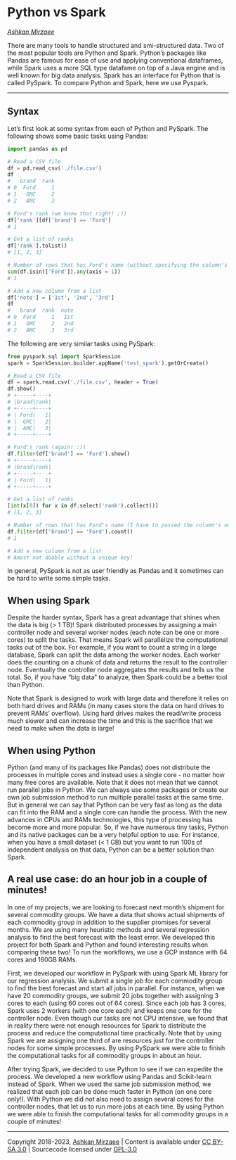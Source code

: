 # Python vs Spark
*[Ashkan Mirzaee](https://ashki23.github.io/index.html)*

There are many tools to handle structured and smi-structured data. Two
of the most popular tools are Python and Spark. Python’s packages like
Pandas are famous for ease of use and applying conventional dataframes,
while Spark uses a more SQL type datafame on top of a Java engine and is
well known for big data analysis. Spark has an interface for Python that
is called PySpark. To compare Python and Spark, here we use Pyspark.

-----

## Syntax

Let’s first look at some syntax from each of Python and PySpark. The
following shows some basic tasks using Pandas:

``` py
import pandas as pd

# Read a CSV file
df = pd.read_csv('./file.csv')
df
#   brand  rank
# 0  Ford     1
# 1   GMC     2
# 2   AMC     3

# Ford's rank (we know that right! ;))
df['rank'][df['brand'] == 'Ford']
# 1

# Get a list of ranks
df['rank'].tolist()
# [1, 2, 3]

# Number of rows that has Ford's name (without specifying the column's name)
sum(df.isin(['Ford']).any(axis = 1))
# 1

# Add a new column from a list 
df['note'] = ['1st', '2nd', '3rd']
df
#   brand  rank  note
# 0  Ford     1   1st
# 1   GMC     2   2nd
# 2   AMC     3   3rd
```

The following are very similar tasks using PySpark:

``` py
from pyspark.sql import SparkSession
spark = SparkSession.builder.appName('test_spark').getOrCreate()

# Read a CSV file
df = spark.read.csv('./file.csv', header = True)
df.show()
# +-----+----+
# |brand|rank|
# +-----+----+
# | Ford|   1|
# |  GMC|   2|
# |  AMC|   3|
# +-----+----+

# Ford's rank (again! :))
df.filter(df['brand'] == 'Ford').show()
# +-----+----+
# |brand|rank|
# +-----+----+
# | Ford|   1|
# +-----+----+

# Get a list of ranks
[int(x[0]) for x in df.select('rank').collect()]
# [1, 2, 3]

# Number of rows that has Ford's name (I have to passed the column's name!)
df.filter(df['brand'] == 'Ford').count()
# 1

# Add a new column from a list 
# Amost not doable without a unique key!
```

In general, PySpark is not as user friendly as Pandas and it sometimes
can be hard to write some simple tasks.

## When using Spark

Despite the harder syntax, Spark has a great advantage that shines when
the data is big (\> 1 TB)\! Spark distributed processes by assigning a
main controller node and several worker nodes (each note can be one or
more cores) to split the tasks. That means Spark will parallelize the
computational tasks out of the box. For example, if you want to count a
string in a large database, Spark can split the data among the worker
nodes. Each worker does the counting on a chunk of data and returns the
result to the controller node. Eventually the controller node aggregates
the results and tells us the total. So, if you have “big data” to
analyze, then Spark could be a better tool than Python.

Note that Spark is designed to work with large data and therefore it
relies on both hard drives and RAMs (in many cases store the data on
hard drives to prevent RAMs’ overflow). Using hard drives makes the
read/write process much slower and can increase the time and this is the
sacrifice that we need to make when the data is large\!

## When using Python

Python (and many of its packages like Pandas) does not distribute the
processes in multiple cores and instead uses a single core - no matter
how many free cores are available. Note that it does not mean that we
cannot run parallel jobs in Python. We can always use some packages or
create our own job submission method to run multiple parallel tasks at
the same time. But in general we can say that Python can be very fast as
long as the data can fit into the RAM and a single core can handle the
process. With the new advances in CPUs and RAMs technologies, this type
of processing has become more and more popular. So, if we have numerous
tiny tasks, Python and its native packages can be a very helpful option
to use. For instance, when you have a small dataset (\< 1 GB) but you
want to run 100s of independent analysis on that data, Python can be a
better solution than Spark.

## A real use case: do an hour job in a couple of minutes\!

In one of my projects, we are looking to forecast next month’s shipment
for several commodity groups. We have a data that shows actual shipments
of each commodity group in addition to the supplier promises for several
months. We are using many heuristic methods and several regression
analysis to find the best forecast with the least error. We developed
this project for both Spark and Python and found interesting results
when comparing these two\! To run the workflows, we use a GCP instance
with 64 cores and 160GB RAMs.

First, we developed our workflow in PySpark with using Spark ML library
for our regression analysis. We submit a single job for each commodity
group to find the best forecast and start all jobs in parallel. For
instance, when we have 20 commodity groups, we submit 20 jobs together
with assigning 3 cores to each (using 60 cores out of 64 cores). Since
each job has 3 cores, Spark uses 2 workers (with one core each) and
keeps one core for the controller node. Even though our tasks are not
CPU intensive, we found that in reality there were not enough resources
for Spark to distribute the process and reduce the computational time
practically. Note that by using Spark we are assigning one third of are
resources just for the controller nodes for some simple processes. By
using PySpark we were able to finish the computational tasks for all
commodity groups in about an hour.

After trying Spark, we decided to use Python to see if we can expedite
the process. We developed a new workflow using Pandas and Scikit-learn
instead of Spark. When we used the same job submission method, we
realized that each job can be done much faster in Python (on one core
only\!). With Python we did not also need to assign several cores for
the controller nodes, that let us to run more jobs at each time. By
using Python we were able to finish the computational tasks for all
commodity groups in a couple of minutes\!

---

Copyright 2018-2023, [Ashkan Mirzaee](https://ashki23.github.io/index.html) | Content is available under [CC BY-SA 3.0](https://creativecommons.org/licenses/by-sa/3.0/) | Sourcecode licensed under [GPL-3.0](https://www.gnu.org/licenses/gpl-3.0.en.html)
